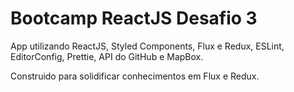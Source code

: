 # Bootcamp ReactJS Desafio 3

App utilizando ReactJS, Styled Components, Flux e Redux, ESLint, EditorConfig, Prettie, API do GitHub e MapBox.

Construido para solidificar conhecimentos em Flux e Redux.
